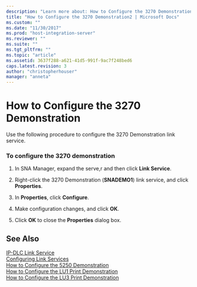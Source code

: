 ```yaml
---
description: "Learn more about: How to Configure the 3270 Demonstration"
title: "How to Configure the 3270 Demonstration2 | Microsoft Docs"
ms.custom: ""
ms.date: "11/30/2017"
ms.prod: "host-integration-server"
ms.reviewer: ""
ms.suite: ""
ms.tgt_pltfrm: ""
ms.topic: "article"
ms.assetid: 3637f288-a621-41d5-991f-9ac7f248bed6
caps.latest.revision: 3
author: "christopherhouser"
manager: "anneta"
---
```

# How to Configure the 3270 Demonstration
Use the following procedure to configure the 3270 Demonstration link service.  
  
### To configure the 3270 demonstration  
  
1.  In SNA Manager, expand the serve,r and then click **Link Service**.  
  
2.  Right-click the 3270 Demonstration (**SNADEMO1**) link service, and click **Properties**.  
  
3.  In **Properties**, click **Configure**.  
  
4.  Make configuration changes, and click **OK**.  
  
5.  Click **OK** to close the **Properties** dialog box.  
  
## See Also  
 [IP-DLC Link Service](./ip-dlc-link-service2.md)   
 [Configuring Link Services](../core/configuring-link-services1.md)   
 [How to Configure the 5250 Demonstration](../core/how-to-configure-the-5250-demonstration1.md)   
 [How to Configure the LU1 Print Demonstration](../core/how-to-configure-the-lu1-print-demonstration1.md)   
 [How to Configure the LU3 Print Demonstration](../core/how-to-configure-the-lu3-print-demonstration1.md)
